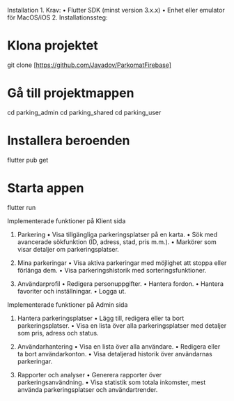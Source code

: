 Installation
	1.	Krav:
	•	Flutter SDK (minst version 3.x.x)
	•	Enhet eller emulator för MacOS/iOS
	2.	Installationssteg:
# Klona projektet
git clone [https://github.com/Javadov/ParkomatFirebase]

# Gå till projektmappen
cd parking_admin
cd parking_shared
cd parking_user

# Installera beroenden
flutter pub get

# Starta appen
flutter run



Implementerade funktioner på Klient sida
1.	Parkering
	•	Visa tillgängliga parkeringsplatser på en karta.
	•	Sök med avancerade sökfunktion (ID, adress, stad, pris m.m.).
	•	Markörer som visar detaljer om parkeringsplatser.

2.	Mina parkeringar
	•	Visa aktiva parkeringar med möjlighet att stoppa eller förlänga dem.
	•	Visa parkeringshistorik med sorteringsfunktioner.

3.	Användarprofil
	•	Redigera personuppgifter.
	•	Hantera fordon.
	•	Hantera favoriter och inställningar.
	•	Logga ut.


Implementerade funktioner på Admin sida
1.	Hantera parkeringsplatser
	•	Lägg till, redigera eller ta bort parkeringsplatser.
	•	Visa en lista över alla parkeringsplatser med detaljer som pris, adress och status.

2.	Användarhantering
	•	Visa en lista över alla användare.
	•	Redigera eller ta bort användarkonton.
	•	Visa detaljerad historik över användarnas parkeringar.

3.	Rapporter och analyser
	•	Generera rapporter över parkeringsanvändning.
	•	Visa statistik som totala inkomster, mest använda parkeringsplatser och användartrender.

